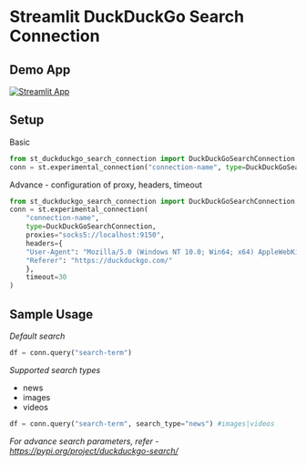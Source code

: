 # Streamlit DuckDuckGo Search Connection

## Demo App
[![Streamlit App](https://static.streamlit.io/badges/streamlit_badge_black_white.svg)](https://duckduckgo-search-connection.streamlit.app/)
## Setup
Basic
```python
from st_duckduckgo_search_connection import DuckDuckGoSearchConnection
conn = st.experimental_connection("connection-name", type=DuckDuckGoSearchConnection)
```
Advance - configuration of proxy, headers, timeout
```python
from st_duckduckgo_search_connection import DuckDuckGoSearchConnection
conn = st.experimental_connection(
	"connection-name",
	type=DuckDuckGoSearchConnection,
	proxies="socks5://localhost:9150",
	headers={
	"User-Agent": "Mozilla/5.0 (Windows NT 10.0; Win64; x64) AppleWebKit/537.36 (KHTML, like Gecko) Chrome/114.0.0.0 Safari/537.36",
	"Referer": "https://duckduckgo.com/"
	},
	timeout=30
)
```

## Sample Usage
*Default search*
```python
df = conn.query("search-term")
```
*Supported search types*
- news
- images
- videos

```python
df = conn.query("search-term", search_type="news") #images|videos
```
*For advance search parameters, refer - https://pypi.org/project/duckduckgo-search/*